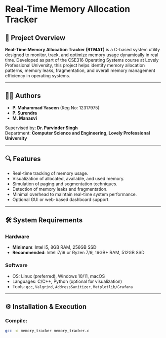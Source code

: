 # Real-Time Memory Allocation Tracker

## 📘 Project Overview

**Real-Time Memory Allocation Tracker (RTMAT)** is a C-based system utility designed to monitor, track, and optimize memory usage dynamically in real time. Developed as part of the CSE316 Operating Systems course at Lovely Professional University, this project helps identify memory allocation patterns, memory leaks, fragmentation, and overall memory management efficiency in operating systems.

---

## 👨‍💻 Authors

- **P. Mahammad Yaseen** (Reg No: 12317975)
- **P. Surendra**
- **M. Manasvi**

Supervised by: **Dr. Parvinder Singh**  
Department: **Computer Science and Engineering, Lovely Professional University**

---

## 🔍 Features

- Real-time tracking of memory usage.
- Visualization of allocated, available, and used memory.
- Simulation of paging and segmentation techniques.
- Detection of memory leaks and fragmentation.
- Minimal overhead to maintain real-time system performance.
- Optional GUI or web-based dashboard support.

---

## 🛠️ System Requirements

### Hardware
- **Minimum**: Intel i5, 8GB RAM, 256GB SSD
- **Recommended**: Intel i7/i9 or Ryzen 7/9, 16GB+ RAM, 512GB SSD

### Software
- OS: Linux (preferred), Windows 10/11, macOS
- Languages: C/C++, Python (optional for visualization)
- Tools: `gcc`, `Valgrind`, `AddressSanitizer`, `Matplotlib/Grafana`

---

## ⚙️ Installation & Execution

### Compile:
```bash
gcc -o memory_tracker memory_tracker.c
